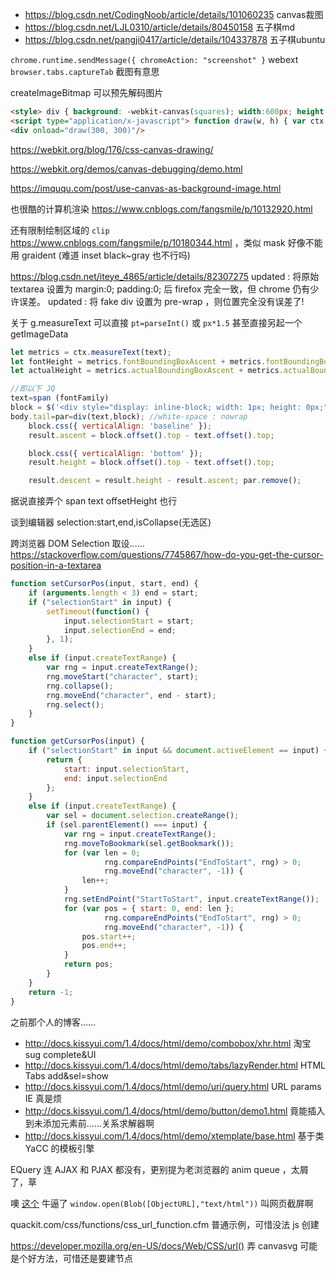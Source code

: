 - https://blog.csdn.net/CodingNoob/article/details/101060235 canvas裁图
- https://blog.csdn.net/LJL0310/article/details/80450158 五子棋md
- https://blog.csdn.net/pangji0417/article/details/104337878 五子棋ubuntu

`chrome.runtime.sendMessage({ chromeAction: "screenshot" }` webext `browser.tabs.captureTab` 截图有意思

createImageBitmap 可以预先解码图片

```html
<style> div { background: -webkit-canvas(squares); width:600px; height:600px; border:2px solid black } </style>
<script type="application/x-javascript"> function draw(w, h) { var ctx = document.getCSSCanvasContext("2d", "squares", w, h); ctx.fillStyle = "rgb(200,0,0)"; ctx.fillRect (10, 10, 55, 50); ctx.fillStyle = "rgba(0, 0, 200, 0.5)"; ctx.fillRect (30, 30, 55, 50); } </script>
<div onload="draw(300, 300)"/>
```

https://webkit.org/blog/176/css-canvas-drawing/

https://webkit.org/demos/canvas-debugging/demo.html

https://imququ.com/post/use-canvas-as-background-image.html

也很酷的计算机渲染 https://www.cnblogs.com/fangsmile/p/10132920.html

还有限制绘制区域的 `clip` https://www.cnblogs.com/fangsmile/p/10180344.html ，类似 mask 好像不能用 graident (难道 inset black~gray 也不行吗)


https://blog.csdn.net/iteye_4865/article/details/82307275
updated : 将原始 textarea 设置为 margin:0; padding:0; 后 firefox 完全一致，但 chrome 仍有少许误差。
updated : 将 fake div 设置为 pre-wrap ，则位置完全没有误差了!

关于 g.measureText 可以直接 `pt=parseInt()` 或 `px*1.5` 甚至直接另起一个 getImageData

```js
let metrics = ctx.measureText(text);
let fontHeight = metrics.fontBoundingBoxAscent + metrics.fontBoundingBoxDescent;
let actualHeight = metrics.actualBoundingBoxAscent + metrics.actualBoundingBoxDescent;

//即以下 JQ
text=span (fontFamily)
block = $('<div style="display: inline-block; width: 1px; height: 0px;">');
body.tail=par=div(text,block); //white-space : nowrap
    block.css({ verticalAlign: 'baseline' });
    result.ascent = block.offset().top - text.offset().top;

    block.css({ verticalAlign: 'bottom' });
    result.height = block.offset().top - text.offset().top;

    result.descent = result.height - result.ascent; par.remove();

```

据说直接弄个 span text offsetHeight 也行

谈到编辑器 selection:start,end,isCollapse(无选区)

跨浏览器 DOM Selection 取设…… https://stackoverflow.com/questions/7745867/how-do-you-get-the-cursor-position-in-a-textarea

```js
function setCursorPos(input, start, end) {
    if (arguments.length < 3) end = start;
    if ("selectionStart" in input) {
        setTimeout(function() {
            input.selectionStart = start;
            input.selectionEnd = end;
        }, 1);
    }
    else if (input.createTextRange) {
        var rng = input.createTextRange();
        rng.moveStart("character", start);
        rng.collapse();
        rng.moveEnd("character", end - start);
        rng.select();
    }
}

function getCursorPos(input) {
    if ("selectionStart" in input && document.activeElement == input) {
        return {
            start: input.selectionStart,
            end: input.selectionEnd
        };
    }
    else if (input.createTextRange) {
        var sel = document.selection.createRange();
        if (sel.parentElement() === input) {
            var rng = input.createTextRange();
            rng.moveToBookmark(sel.getBookmark());
            for (var len = 0;
                     rng.compareEndPoints("EndToStart", rng) > 0;
                     rng.moveEnd("character", -1)) {
                len++;
            }
            rng.setEndPoint("StartToStart", input.createTextRange());
            for (var pos = { start: 0, end: len };
                     rng.compareEndPoints("EndToStart", rng) > 0;
                     rng.moveEnd("character", -1)) {
                pos.start++;
                pos.end++;
            }
            return pos;
        }
    }
    return -1;
}
```

之前那个人的博客……

- http://docs.kissyui.com/1.4/docs/html/demo/combobox/xhr.html 淘宝 sug complete&UI
- http://docs.kissyui.com/1.4/docs/html/demo/tabs/lazyRender.html HTML Tabs add&sel=show
- http://docs.kissyui.com/1.4/docs/html/demo/uri/query.html URL params IE 真是烦
- http://docs.kissyui.com/1.4/docs/html/demo/button/demo1.html 竟能插入到未添加元素前……关系求解器啊
- http://docs.kissyui.com/1.4/docs/html/demo/xtemplate/base.html 基于类 YaCC 的模板引擎

EQuery 连 AJAX 和 PJAX 都没有，更别提为老浏览器的 anim queue ，太屑了，草

噢 [这个](https://www.c-sharpcorner.com/UploadFile/65794e/generate-screenshot-using-html-and-javascript/) 牛逼了 `window.open(Blob([ObjectURL],"text/html"))` 叫网页截屏啊

quackit.com/css/functions/css_url_function.cfm 普通示例，可惜没法 js 创建

https://developer.mozilla.org/en-US/docs/Web/CSS/url() 弄 canvasvg 可能是个好方法，可惜还是要建节点
